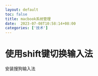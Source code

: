 ```yaml
---
layout: default
toc: false
title: macbook系统管理
date:  2023-07-08T10:58:14+08:00
categories: ['技术']
---
```


# 使用shift键切换输入法
安装搜狗输入法
